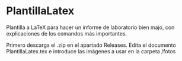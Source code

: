 # PlantillaLatex
Plantilla a LaTeX para hacer un informe de laboratorio bien majo, con explicaciones de los comandos más importantes.

Primero descarga el .zip en el apartado Releases.
Edita el documento PlantillaLatex.tex e introduce las imágenes a usar en la carpeta /fotos
